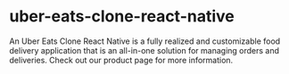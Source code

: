 # uber-eats-clone-react-native
An Uber Eats Clone React Native is a fully realized and customizable food delivery application that is an all-in-one solution for managing orders and deliveries. Check out our product page for more information.
